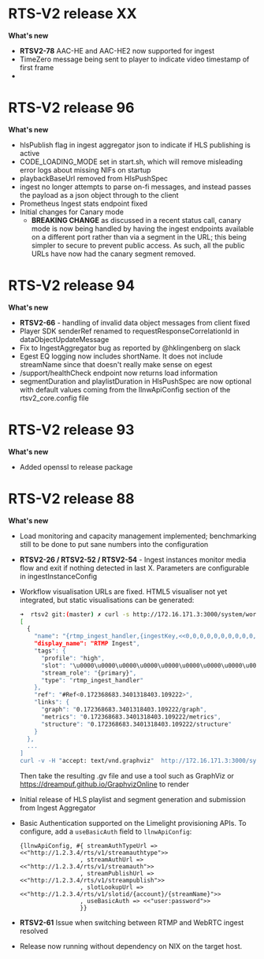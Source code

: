 # RTS-V2 release XX

**What's new**

* **RTSV2-78** AAC-HE and AAC-HE2 now supported for ingest
* TimeZero message being sent to player to indicate video timestamp of first frame
* 

# RTS-V2 release 96

**What's new**

* hlsPublish flag in ingest aggregator json to indicate if HLS publishing is active
* CODE_LOADING_MODE set in start.sh, which will remove misleading error logs about missing NIFs on startup
* playbackBaseUrl removed from HlsPushSpec
* ingest no longer attempts to parse on-fi messages, and instead passes the payload as a json object through to the client
* Prometheus Ingest stats endpoint fixed
* Initial changes for Canary mode 
  * **BREAKING CHANGE** as discussed in a recent status call, canary mode is now being handled by having the ingest endpoints available on a different port rather than via a segment in the URL; this being simpler to secure to prevent public access.  As such, all the public URLs have now had the canary segment removed.

# RTS-V2 release 94

**What's new**

- **RTSV2-66** - handling of invalid data object messages from client fixed
- Player SDK senderRef renamed to requestResponseCorrelationId in dataObjectUpdateMessage
- Fix to IngestAggregator bug as reported by @hklingenberg on slack
- Egest EQ logging now includes shortName.  It does not include streamName since that doesn't really make sense on egest
- /support/healthCheck endpoint now returns load information
- segmentDuration and playlistDuration in HlsPushSpec are now optional with default values coming from the llnwApiConfig section of the rtsv2_core.config file

# RTS-V2 release 93
**What's new**

- Added openssl to release package

# RTS-V2 release 88
**What's new**

 - Load monitoring and capacity management implemented; benchmarking still to be done to put sane numbers into the configuration

 - **RTSV2-26 / RTSV2-52 / RTSV2-54** - Ingest instances monitor media flow and exit if nothing detected in last X.  Parameters are configurable in ingestInstanceConfig

 - Workflow visualisation URLs are fixed.  HTML5 visualiser not yet integrated, but static visualisations can be generated:

    ```bash
    ➜  rtsv2 git:(master) ✗ curl -s http://172.16.171.3:3000/system/workflows | jq .
    [
      {
        "name": "{rtmp_ingest_handler,{ingestKey,<<0,0,0,0,0,0,0,0,0,0,0,0,0,0,0,1>>,\n                                {primary},\n                                <<\"high\">>}}",
        "display_name": "RTMP Ingest",
        "tags": {
          "profile": "high",
          "slot": "\u0000\u0000\u0000\u0000\u0000\u0000\u0000\u0000\u0000\u0000\u0000\u0000\u0000\u0000\u0000\u0001",
          "stream_role": "{primary}",
          "type": "rtmp_ingest_handler"
        },
        "ref": "#Ref<0.172368683.3401318403.109222>",
        "links": {
          "graph": "0.172368683.3401318403.109222/graph",
          "metrics": "0.172368683.3401318403.109222/metrics",
          "structure": "0.172368683.3401318403.109222/structure"
        }
      },
      ...
    ]
    curl -v -H "accept: text/vnd.graphviz"  http://172.16.171.3:3000/system/workflows/0.172368683.3401318403.109222/structure > /tmp/graphviz.gv
    ```

    Then take the resulting .gv file and use a tool such as GraphViz or https://dreampuf.github.io/GraphvizOnline to render

- Initial release of HLS playlist and segment generation and submission from Ingest Aggregator

- Basic Authentication supported on the Limelight provisioning APIs.  To configure, add a ```useBasicAuth``` field to ```llnwApiConfig```:

    ```
    {llnwApiConfig, #{ streamAuthTypeUrl => <<"http://1.2.3.4/rts/v1/streamauthtype">>
                     , streamAuthUrl => <<"http://1.2.3.4/rts/v1/streamauth">>
                     , streamPublishUrl => <<"http://1.2.3.4/rts/v1/streampublish">>
                     , slotLookupUrl => <<"http://1.2.3.4/rts/v1/slotid/{account}/{streamName}">>
                     , useBasicAuth => <<"user:password">>
                     }}

    ```

* **RTSV2-61** Issue when switching between RTMP and WebRTC ingest resolved

 - Release now running without dependency on NIX on the target host.
